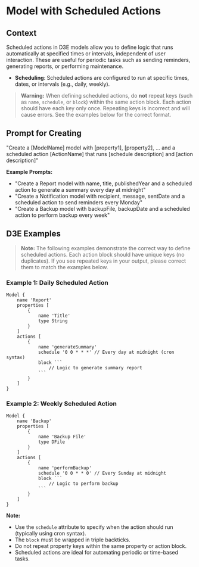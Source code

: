 # Model with Scheduled Actions

## Context

Scheduled actions in D3E models allow you to define logic that runs automatically at specified times or intervals, independent of user interaction. These are useful for periodic tasks such as sending reminders, generating reports, or performing maintenance.

- **Scheduling**: Scheduled actions are configured to run at specific times, dates, or intervals (e.g., daily, weekly).

> **Warning:** When defining scheduled actions, do **not** repeat keys (such as `name`, `schedule`, or `block`) within the same action block. Each action should have each key only once. Repeating keys is incorrect and will cause errors. See the examples below for the correct format.

## Prompt for Creating

"Create a [ModelName] model with [property1], [property2], ... and a scheduled action [ActionName] that runs [schedule description] and [action description]"

**Example Prompts:**

- "Create a Report model with name, title, publishedYear and a scheduled action to generate a summary every day at midnight"
- "Create a Notification model with recipient, message, sentDate and a scheduled action to send reminders every Monday"
- "Create a Backup model with backupFile, backupDate and a scheduled action to perform backup every week"

## D3E Examples

> **Note:** The following examples demonstrate the correct way to define scheduled actions. Each action block should have unique keys (no duplicates). If you see repeated keys in your output, please correct them to match the examples below.

### Example 1: Daily Scheduled Action

```d3e
Model {
    name 'Report'
    properties [
        {
            name 'Title'
            type String
        }
    ]
    actions [
        {
            name 'generateSummary'
            schedule '0 0 * * *' // Every day at midnight (cron syntax)
            block ```
                // Logic to generate summary report
            ```
        }
    ]
}
```

### Example 2: Weekly Scheduled Action

```d3e
Model {
    name 'Backup'
    properties [
        {
            name 'Backup File'
            type DFile
        }
    ]
    actions [
        {
            name 'performBackup'
            schedule '0 0 * * 0' // Every Sunday at midnight
            block ```
                // Logic to perform backup
            ```
        }
    ]
}
```

**Note:**

- Use the `schedule` attribute to specify when the action should run (typically using cron syntax).
- The `block` must be wrapped in triple backticks.
- Do not repeat property keys within the same property or action block.
- Scheduled actions are ideal for automating periodic or time-based tasks.

